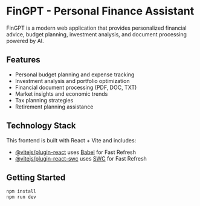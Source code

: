 # FinGPT - Personal Finance Assistant

FinGPT is a modern web application that provides personalized financial advice, budget planning, investment analysis, and document processing powered by AI.

## Features

- Personal budget planning and expense tracking
- Investment analysis and portfolio optimization
- Financial document processing (PDF, DOC, TXT)
- Market insights and economic trends
- Tax planning strategies
- Retirement planning assistance

## Technology Stack

This frontend is built with React + Vite and includes:

- [@vitejs/plugin-react](https://github.com/vitejs/vite-plugin-react/blob/main/packages/plugin-react/README.md) uses [Babel](https://babeljs.io/) for Fast Refresh
- [@vitejs/plugin-react-swc](https://github.com/vitejs/vite-plugin-react-swc) uses [SWC](https://swc.rs/) for Fast Refresh

## Getting Started

```bash
npm install
npm run dev
```
